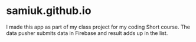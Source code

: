 # samiuk.github.io
I made this app as part of my class project for my coding Short course. The data pusher submits data in Firebase and result adds up in the list. 
